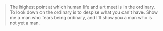 > The highest point at which human life and art meet is in the ordinary. To look down on the ordinary is to despise what you can't have. Show me a man who fears being ordinary, and I'll show you a man who is not yet a man.
